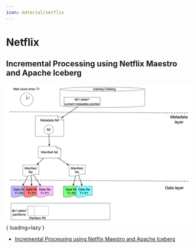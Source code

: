 ```yaml
---
icon: material/netflix
---
```


# Netflix

## Incremental Processing using Netflix Maestro and Apache Iceberg

![Achieve incremental change capture built upon Apache Iceberg features](img/example-netflix-change-capture-iceberg-feat.gif){ loading=lazy }

- [Incremental Processing using Netflix Maestro and Apache Iceberg](https://netflixtechblog.com/incremental-processing-using-netflix-maestro-and-apache-iceberg-b8ba072ddeeb)
